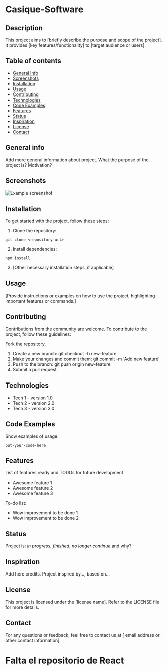 # Casique-Software

## Description
This project aims to [briefly describe the purpose and scope of
the project].
It provides [key features/functionality] to 
[target audience or users].

## Table of contents
* [General Info](#general-info)
* [Screenshots](#screenshots)
* [Installation](#installation)
* [Usage](#usage)
* [Contributing](#contributing)
* [Technologies](#technologies)
* [Code Examples](#code-examples)
* [Features](#features)
* [Status](#status)
* [Inspiration](#inspiration)
* [License](#license)
* [Contact](#contact)

## General info
Add more general information about project. What the purpose of
the project is? Motivation?

## Screenshots
![Example screenshot](./img/screenshot.png)

## Installation
To get started with the project, follow these steps:

1. Clone the repository: 
```
git clone <repository-url>
```
2. Install dependencies:
```
npm install
```
3. [Other necessary installation steps, if applicable]

## Usage
[Provide instructions or examples on how to use the project, 
highlighting important features or commands.]

## Contributing
Contributions from the community are welcome. To contribute to 
the project, follow these guidelines:

Fork the repository.
1. Create a new branch: git checkout -b new-feature
2. Make your changes and commit them: git commit -m 'Add 
new feature'
3. Push to the branch: git push origin new-feature
4. Submit a pull request.

## Technologies
* Tech 1 - version 1.0
* Tech 2 - version 2.0
* Tech 3 - version 3.0

## Code Examples
Show examples of usage:
```
put-your-code-here
```

## Features
List of features ready and TODOs for future development
* Awesome feature 1
* Awesome feature 2
* Awesome feature 3

To-do list:
* Wow improvement to be done 1
* Wow improvement to be done 2

## Status
Project is: _in progress_, _finished_, _no longer continue_ and 
why?

## Inspiration
Add here credits. Project inspired by..., based on...

## License
This project is licensed under the [license name]. Refer to the 
LICENSE file for more details.

## Contact
For any questions or feedback, feel free to contact us at [
email address or other contact information].

# Falta el repositorio de React